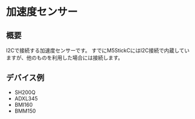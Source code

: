 # 加速度センサー

## 概要

I2Cで接続する加速度センサーです。
すでにM5StickCにはI2C接続で内蔵していますが、他のものを利用した場合には接続します。

## デバイス例

- SH200Q
- ADXL345
- BMI160
- BMM150

